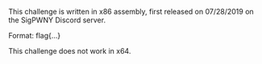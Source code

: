 This challenge is written in x86 assembly, first released on 07/28/2019 on the SigPWNY Discord server.

Format: flag{...}

This challenge does not work in x64. 